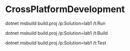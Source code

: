 # CrossPlatformDevelopment
dotnet msbuild build.proj /p:Solution=lab1 /t:Run  

dotnet msbuild build.proj /p:Solution=lab1 /t:Build

dotnet msbuild build.proj /p:Solution=lab1 /t:Test
